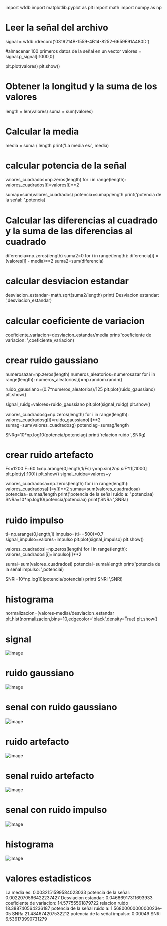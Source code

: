 import wfdb
import matplotlib.pyplot as plt
import math
import numpy as np


# Leer la señal del archivo
signal = wfdb.rdrecord('0319214B-1559-4B14-8252-6659E91A480D')

#almacenar 100 primeros datos de la señal en un vector 
valores = signal.p_signal[:1000,0]

plt.plot(valores)
plt.show()
# Obtener la longitud y la suma de los valores
length = len(valores)
suma = sum(valores)

# Calcular la media
media = suma / length
print('La media es:', media)

# calcular potencia de la señal
valores_cuadrados=np.zeros(length)
for i in range(length):
    valores_cuadrados[i]=valores[i]**2
    
sumap=sum(valores_cuadrados)
potencia=sumap/length
print('potencia de la señal: ',potencia)

# Calcular las diferencias al cuadrado y la suma de las diferencias al cuadrado
diferencia=np.zeros(length)
suma2=0
for i in range(length):
    diferencia[i] = (valores[i] - media)**2
    suma2=sum(diferencia)
    
    
# calcular desviacion estandar
   
desviacion_estandar=math.sqrt(suma2/length)
print('Desviacion estandar: ',desviacion_estandar)
# calcular coeficiente de variacion

coeficiente_variacion=desviacion_estandar/media
print('coeficiente de variacion: ',coeficiente_variacion)

# crear ruido gaussiano
numerosazar=np.zeros(length)
numeros_aleatorios=numerosazar
for i in range(length):
 numeros_aleatorios[i]=np.random.randn()

ruido_gaussiano=(0.7*numeros_aleatorios)/125
plt.plot(ruido_gaussiano)
plt.show()

signal_ruidg=valores+ruido_gaussiano
plt.plot(signal_ruidg)
plt.show()

valores_cuadradosg=np.zeros(length)
for i in range(length):
    valores_cuadradosg[i]=ruido_gaussiano[i]**2
sumag=sum(valores_cuadradosg)
potenciag=sumag/length

SNRg=10*np.log10(potencia/potenciag)
print('relacion ruido ',SNRg)

# crear ruido artefacto
Fs=1200
F=60
t=np.arange(0,length,1/Fs)
y=np.sin(2*np.pi*F*t)[:1000]
plt.plot(y[:100])
plt.show()
signal_ruidoa=valores+y

valores_cuadradosa=np.zeros(length)
for i in range(length):
    valores_cuadradosa[i]=y[i]**2
sumaa=sum(valores_cuadradosa)
potenciaa=sumaa/length
print('potencia de la señal ruido a: ',potenciaa)
SNRa=10*np.log10(potencia/potenciaa)
print('SNRa ',SNRa)

# ruido impulso
ti=np.arange(0,length,1)
impulso=(ti==500)*0.7
signal_impulso=valores+impulso
plt.plot(signal_impulso)
plt.show()

valores_cuadradosi=np.zeros(length)
for i in range(length):
    valores_cuadradosi[i]=impulso[i]**2
    
sumai=sum(valores_cuadradosi)
potenciai=sumai/length
print('potencia de la señal impulso: ',potenciai)

SNRi=10*np.log10(potencia/potenciai)
print('SNRi ',SNRi)
# histograma
normalizacion=(valores-media)/desviacion_estandar
plt.hist(normalizacion,bins=10,edgecolor='black',density=True)
plt.show()

# signal
![image](https://github.com/user-attachments/assets/620dcbad-a741-4c09-8dec-0a2b5ecb3cf2)
# ruido gaussiano 
![image](https://github.com/user-attachments/assets/0eefd948-bba2-4818-8147-7b9f9bc7cf72)

# senal con ruido gaussiano
![image](https://github.com/user-attachments/assets/d1ef572a-78aa-4191-be90-65860af7c528)

# ruido artefacto 
![image](https://github.com/user-attachments/assets/2c9270ff-73eb-45af-901a-fde602ce7553)

# senal ruido artefacto
![image](https://github.com/user-attachments/assets/b2fcf4e3-0e24-4ebc-915a-dc5313c6c866)

# senal con ruido impulso 
![image](https://github.com/user-attachments/assets/92d93221-3abc-4093-a122-870187e51766)

# histograma
![image](https://github.com/user-attachments/assets/b8e58dbe-b689-44cd-9691-538713c837b2)

# valores estadisticos
La media es: 0.0032151599584023033
potencia de la señal:  0.0022070566422237427
Desviacion estandar:  0.04686917311693933
coeficiente de variacion:  14.57755561879722
relacion ruido  18.388740564236187
potencia de la señal ruido a:  1.5680000000000023e-05
SNRa  21.484674207532212
potencia de la señal impulso:  0.00049
SNRi  6.536173990731279
